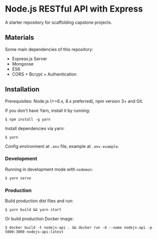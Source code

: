 # Node.js RESTful API with Express

A starter repository for scaffolding capstone projects.

## Materials

Some main dependencies of this repository:

-   Express.js Server
-   Mongoose
-   ES6
-   CORS + Bcrypt + Authentication

## Installation

Prerequisites: Node.js (>=6.x, 8.x preferred), npm version 3+ and Git.

If you don't have Yarn, install it by running:

```
$ npm install -g yarn
```

Install dependencies via yarn:

```
$ yarn
```

Config environment at `.env` file, example at `.env.example`.

### Development

Running in development mode with `nodemon`:

```
$ yarn serve
```

### Production

Build production dist files and run:

```
$ yarn build && yarn start
```

Or build production Docker image:

```
$ docker build -t nodejs-api . && docker run -d --name nodejs-api -p 5000:3000 nodejs-api:latest
```
